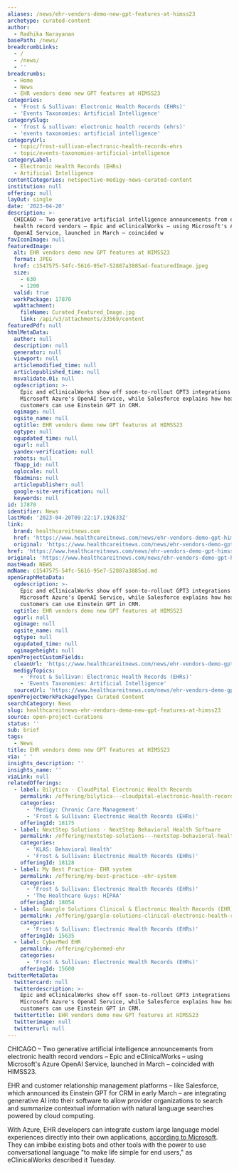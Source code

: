 ```yaml
---
aliases: /news/ehr-vendors-demo-new-gpt-features-at-himss23
archetype: curated-content
author:
  - Radhika Narayanan
basePath: /news/
breadcrumbLinks:
  - /
  - /news/
  - ''
breadcrumbs:
  - Home
  - News
  - EHR vendors demo new GPT features at HIMSS23
categories:
  - 'Frost & Sullivan: Electronic Health Records (EHRs)'
  - 'Events Taxonomies: Artificial Intelligence'
categorySlug:
  - 'frost & sullivan: electronic health records (ehrs)'
  - 'events taxonomies: artificial intelligence'
categoryUrl:
  - topic/frost-sullivan-electronic-health-records-ehrs
  - topic/events-taxonomies-artificial-intelligence
categoryLabel:
  - Electronic Health Records (EHRs)
  - Artificial Intelligence
contentCategories: netspective-medigy-news-curated-content
institution: null
offering: null
layOut: single
date: '2023-04-20'
description: >-
  CHICAGO – Two generative artificial intelligence announcements from electronic
  health record vendors – Epic and eClinicalWorks – using Microsoft's Azure
  OpenAI Service, launched in March – coincided w
favIconImage: null
featuredImage:
  alt: EHR vendors demo new GPT features at HIMSS23
  format: JPEG
  href: c1547575-54fc-5616-95e7-52887a3885ad-featuredImage.jpeg
  size:
    - 630
    - 1200
  valid: true
  workPackage: 17870
  wpAttachment:
    fileName: Curated_Featured_Image.jpg
    link: /api/v3/attachments/33569/content
featuredPdf: null
htmlMetaData:
  author: null
  description: null
  generator: null
  viewport: null
  articlemodified_time: null
  articlepublished_time: null
  msvalidate.01: null
  ogdescription: >-
    Epic and eClinicalWorks show off soon-to-rollout GPT3 integrations with
    Microsoft Azure's OpenAI Service, while Salesforce explains how healthcare
    customers can use Einstein GPT in CRM.
  ogimage: null
  ogsite_name: null
  ogtitle: EHR vendors demo new GPT features at HIMSS23
  ogtype: null
  ogupdated_time: null
  ogurl: null
  yandex-verification: null
  robots: null
  fbapp_id: null
  oglocale: null
  fbadmins: null
  articlepublisher: null
  google-site-verification: null
  keywords: null
id: 17870
identifier: News
lastMod: '2023-04-20T09:22:17.192633Z'
link:
  brand: healthcareitnews.com
  href: 'https://www.healthcareitnews.com/news/ehr-vendors-demo-gpt-himss23'
  original: 'https://www.healthcareitnews.com/news/ehr-vendors-demo-gpt-himss23'
href: 'https://www.healthcareitnews.com/news/ehr-vendors-demo-gpt-himss23'
original: 'https://www.healthcareitnews.com/news/ehr-vendors-demo-gpt-himss23'
mastHead: NEWS
mdName: c1547575-54fc-5616-95e7-52887a3885ad.md
openGraphMetaData:
  ogdescription: >-
    Epic and eClinicalWorks show off soon-to-rollout GPT3 integrations with
    Microsoft Azure's OpenAI Service, while Salesforce explains how healthcare
    customers can use Einstein GPT in CRM.
  ogtitle: EHR vendors demo new GPT features at HIMSS23
  ogurl: null
  ogimage: null
  ogsite_name: null
  ogtype: null
  ogupdated_time: null
  ogimageheight: null
openProjectCustomFields:
  cleanUrl: 'https://www.healthcareitnews.com/news/ehr-vendors-demo-gpt-himss23'
  medigyTopics:
    - 'Frost & Sullivan: Electronic Health Records (EHRs)'
    - 'Events Taxonomies: Artificial Intelligence'
  sourceUrl: 'https://www.healthcareitnews.com/news/ehr-vendors-demo-gpt-himss23'
openProjectWorkPackageType: Curated Content
searchCategory: News
slug: healthcareitnews-ehr-vendors-demo-new-gpt-features-at-himss23
source: open-project-curations
status: ''
sub: brief
tags:
  - News
title: EHR vendors demo new GPT features at HIMSS23
via: ' '
insights_description: ''
insights_name: ''
viaLink: null
relatedOfferings:
  - label: Bilytica - CloudPital Electronic Health Records
    permalink: /offering/bilytica---cloudpital-electronic-health-records
    categories:
      - 'Medigy: Chronic Care Management'
      - 'Frost & Sullivan: Electronic Health Records (EHRs)'
    offeringId: 18175
  - label: NextStep Solutions - NextStep Behavioral Health Software
    permalink: /offering/nextstep-solutions---nextstep-behavioral-health-software
    categories:
      - 'KLAS: Behavioral Health'
      - 'Frost & Sullivan: Electronic Health Records (EHRs)'
    offeringId: 18128
  - label: My Best Practice- EHR system
    permalink: /offering/my-best-practice--ehr-system
    categories:
      - 'Frost & Sullivan: Electronic Health Records (EHRs)'
      - 'The Healthcare Guys: HIPAA'
    offeringId: 18054
  - label: Gaargle Solutions Clinical & Electronic Health Records (EHR)
    permalink: /offering/gaargle-solutions-clinical-electronic-health-records-ehr
    categories:
      - 'Frost & Sullivan: Electronic Health Records (EHRs)'
    offeringId: 15635
  - label: CyberMed EHR
    permalink: /offering/cybermed-ehr
    categories:
      - 'Frost & Sullivan: Electronic Health Records (EHRs)'
    offeringId: 15600
twitterMetaData:
  twittercard: null
  twitterdescription: >-
    Epic and eClinicalWorks show off soon-to-rollout GPT3 integrations with
    Microsoft Azure's OpenAI Service, while Salesforce explains how healthcare
    customers can use Einstein GPT in CRM.
  twittertitle: EHR vendors demo new GPT features at HIMSS23
  twitterimage: null
  twitterurl: null
---
```

<p>CHICAGO – Two generative artificial intelligence announcements from electronic health record vendors – Epic and eClinicalWorks – using Microsoft's Azure OpenAI Service, launched in March – coincided with HIMSS23.</p><p>EHR and customer relationship management platforms – like Salesforce, which announced its Einstein GPT for CRM in early March – are integrating generative AI into their software to allow provider organizations to search and summarize contextual information with natural language searches powered by cloud computing.</p><p>With Azure, EHR developers can integrate custom large language model experiences directly into their own applications,&nbsp;<a href="https://azure.microsoft.com/en-us/blog/chatgpt-is-now-available-in-azure-openai-service/">according to Microsoft</a>. They can imbibe existing bots and other tools with the power to use conversational language "to make life simple for end users," as eClinicalWorks described it Tuesday.&nbsp;</p>